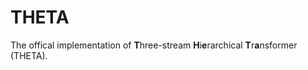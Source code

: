 # THETA

The offical implementation of **T**hree-stream **H**i**e**rarchical **T**r**a**nsformer (THETA).
